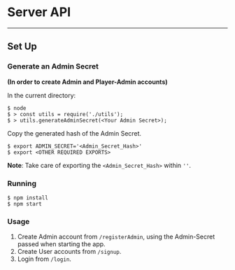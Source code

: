# Server API
---------

## Set Up

### Generate an Admin Secret 
**(In order to create Admin and Player-Admin accounts)**

In the current directory:

```
$ node
$ > const utils = require('./utils');
$ > utils.generateAdminSecret(<Your Admin Secret>);
```

Copy the generated hash of the Admin Secret.

```
$ export ADMIN_SECRET='<Admin_Secret_Hash>'
$ export <OTHER REQUIRED EXPORTS>
```
**Note**: Take care of exporting the `<Admin_Secret_Hash>` within `''`.

### Running 

```
$ npm install
$ npm start
```

### Usage
1. Create Admin account from `/registerAdmin`, using the Admin-Secret passed when starting the app.
2. Create User accounts from `/signup`.
3. Login from `/login`. 